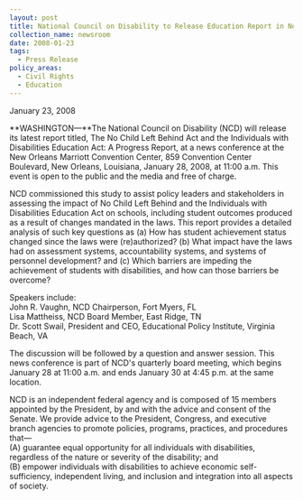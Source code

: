 ```yaml
---
layout: post
title: National Council on Disability to Release Education Report in New Orleans
collection_name: newsroom
date: 2008-01-23
tags:
  - Press Release
policy_areas:
  - Civil Rights
  - Education
---
```


J﻿anuary 23, 2008

**WASHINGTON—**The National Council on Disability (NCD) will release its latest report titled, The No Child Left Behind Act and the Individuals with Disabilities Education Act: A Progress Report, at a news conference at the New Orleans Marriott Convention Center, 859 Convention Center Boulevard, New Orleans, Louisiana, January 28, 2008, at 11:00 a.m. This event is open to the public and the media and free of charge.

NCD commissioned this study to assist policy leaders and stakeholders in assessing the impact of No Child Left Behind and the Individuals with Disabilities Education Act on schools, including student outcomes produced as a result of changes mandated in the laws. This report provides a detailed analysis of such key questions as (a) How has student achievement status changed since the laws were (re)authorized? (b) What impact have the laws had on assessment systems, accountability systems, and systems of personnel development? and (c) Which barriers are impeding the achievement of students with disabilities, and how can those barriers be overcome?

Speakers include:\
John R. Vaughn, NCD Chairperson, Fort Myers, FL\
Lisa Mattheiss, NCD Board Member, East Ridge, TN\
Dr. Scott Swail, President and CEO, Educational Policy Institute, Virginia Beach, VA

The discussion will be followed by a question and answer session. This news conference is part of NCD's quarterly board meeting, which begins January 28 at 11:00 a.m. and ends January 30 at 4:45 p.m. at the same location.

NCD is an independent federal agency and is composed of 15 members appointed by the President, by and with the advice and consent of the Senate. We provide advice to the President, Congress, and executive branch agencies to promote policies, programs, practices, and procedures that—\
(A) guarantee equal opportunity for all individuals with disabilities, regardless of the nature or severity of the disability; and\
(B) empower individuals with disabilities to achieve economic self-sufficiency, independent living, and inclusion and integration into all aspects of society.
